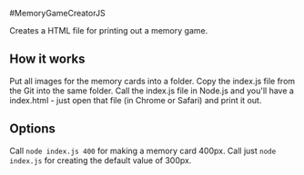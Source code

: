 #MemoryGameCreatorJS

Creates a HTML file for printing out a memory game.

## How it works

Put all images for the memory cards into a folder. Copy the index.js file from the Git into the same folder. Call the index.js file in Node.js and you'll have a index.html - just open that file (in Chrome or Safari) and print it out.

## Options

Call `node index.js 400` for making a memory card 400px. Call just `node index.js` for creating the default value of 300px.
